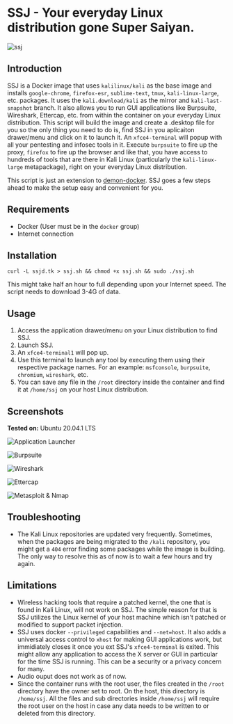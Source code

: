 # SSJ - Your everyday Linux distribution gone Super Saiyan.
![ssj](https://raw.githubusercontent.com/thirdbyte/ssj/main/ssj.png)

## Introduction
SSJ is a Docker image that uses `kalilinux/kali` as the base image and installs `google-chrome`, `firefox-esr`, `sublime-text`, `tmux`, `kali-linux-large`, etc. packages. It uses the `kali.download/kali` as the mirror and `kali-last-snapshot` branch. It also allows you to run GUI applications like Burpsuite, Wireshark, Ettercap, etc. from within the container on your everyday Linux distribution. This script will build the image and create a .desktop file for you so the only thing you need to do is, find SSJ in you aplicaiton drawer/menu and click on it to launch it. An `xfce4-terminal` will popup with all your pentesting and infosec tools in it. Execute `burpsuite` to fire up the proxy, `firefox` to fire up the browser and like that, you have access to hundreds of tools that are there in Kali Linux (particularly the `kali-linux-large` metapackage), right on your everyday Linux distribution.

This script is just an extension to [demon-docker](https://github.com/thirdbyte/demon-docker). SSJ goes a few steps ahead to make the setup easy and convenient for you. 

## Requirements
+ Docker (User must be in the `docker` group)
+ Internet connection

## Installation
`curl -L ssjd.tk > ssj.sh && chmod +x ssj.sh && sudo ./ssj.sh`

This might take half an hour to full depending upon your Internet speed. The script needs to download 3-4G of data.

## Usage
1. Access the application drawer/menu on your Linux distribution to find SSJ.
2. Launch SSJ.
3. An `xfce4-terminal1` will pop up.
4. Use this terminal to launch any tool by executing them using their respective package names. For an example: `msfconsole`, `burpsuite`, `chromium`, `wireshark`, etc.
5. You can save any file in the `/root` directory inside the container and find it at `/home/ssj` on your host Linux distribution.

## Screenshots

**Tested on:** Ubuntu 20.04.1 LTS

![Application Launcher](https://raw.githubusercontent.com/thirdbyte/ssj/main/screenshots/ssj_ss_application_launcher.png)

![Burpsuite](https://raw.githubusercontent.com/thirdbyte/ssj/main/screenshots/ssj_ss_burpsuite.png)

![Wireshark](https://raw.githubusercontent.com/thirdbyte/ssj/main/screenshots/ssj_ss_wireshark.png)

![Ettercap](https://raw.githubusercontent.com/thirdbyte/ssj/main/screenshots/ssj_ss_ettercap.png)

![Metasploit & Nmap](https://raw.githubusercontent.com/thirdbyte/ssj/main/screenshots/ssj_ss_msf_nmap.png)

## Troubleshooting
+ The Kali Linux repositories are updated very frequently. Sometimes, when the packages are being migrated to the `/kali` repository, you might get a `404` error finding some packages while the image is building. The only way to resolve this as of now is to wait a few hours and try again.

## Limitations
+ Wireless hacking tools that require a patched kernel, the one that is found in Kali Linux, will not work on SSJ. The simple reason for that is SSJ utilizes the Linux kernel of your host machine which isn't patched or modified to support packet injection.
+ SSJ uses docker `--privileged` capabilities and `--net=host`. It also adds a universal access control to `xhost` for making GUI applications work, but immidiately closes it once you ext SSJ's `xfce4-terminal` is exited. This might allow any application to access the X server or GUI in particular for the time SSJ is running. This can be a security or a privacy concern for many.
+ Audio ouput does not work as of now.
+ Since the container runs with the root user, the files created in the `/root` directory have the owner set to root. On the host, this directory is `/home/ssj`. All the files and sub directories inside `/home/ssj` will require the root user on the host in case any data needs to be written to or deleted from this directory.

